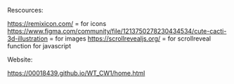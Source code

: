 Rescources:

https://remixicon.com/ = for icons
https://www.figma.com/community/file/1213750278230434534/cute-cacti-3d-illustration = for images
https://scrollrevealjs.org/ = for scrollreveal function for javascript


Website:

https://00018439.github.io/WT_CW1/home.html
